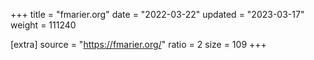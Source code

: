 +++
title = "fmarier.org"
date = "2022-03-22"
updated = "2023-03-17"
weight = 111240

[extra]
source = "https://fmarier.org/"
ratio = 2
size = 109
+++

